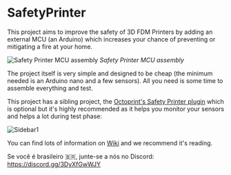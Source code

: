 # SafetyPrinter
This project aims to improve the safety of 3D FDM Printers by adding an external MCU (an Arduino) which increases your chance of preventing or mitigating a fire at your home.

![Safety Printer MCU assembly](https://user-images.githubusercontent.com/81830673/192379819-4499de46-5cef-4512-95a7-99c88f07586f.jpg)
_Safety Printer MCU assembly_

The project itself is very simple and designed to be cheap (the minimum needed is an Arduino nano and a few sensors). All you need is some time to assemble everything and test.

This project has a sibling project, the [Octoprint's Safety Printer plugin](https://github.com/SinisterRj/Octoprint_SafetyPrinter) which is optional but it's highly recommended as it helps you monitor your sensors and helps a lot during test phase:

![Sidebar1](https://user-images.githubusercontent.com/81830673/131403877-08929120-4f60-4287-9d52-c4439e3d3743.PNG)

You can find lots of information on [Wiki](https://github.com/SinisterRj/SafetyPrinter/wiki) and we recommend it's reading.

Se você é brasileiro 🇧🇷, junte-se a nós no Discord:
https://discord.gg/3DyXfGwWJY
